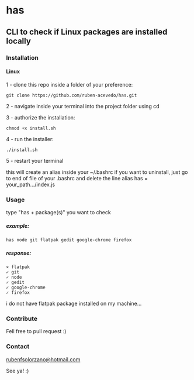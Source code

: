 # has

## CLI to check if Linux packages are installed locally

### Installation

#### Linux

1 - clone this repo inside a folder of your preference:
```
git clone https://github.com/ruben-acevedo/has.git
```
2 - navigate inside your terminal into the project folder using cd

3 - authorize the installation:
```
chmod +x install.sh
```
4 - run the installer:
```
./install.sh
```
5 - restart your terminal

this will create an alias inside your ~/.bashrc
if you want to uninstall, just go to end of file of your .bashrc
and delete the line alias has = your_path.../index.js

### Usage

type "has + package(s)" you want to check

##### example:

```
has node git flatpak gedit google-chrome firefox
```

##### response:

```
✕ flatpak
✓ git
✓ node
✓ gedit
✓ google-chrome
✓ firefox
```

i do not have flatpak package installed on my machine...

### Contribute

Fell free to pull request :)

### Contact

rubenfsolorzano@hotmail.com

See ya! :)
